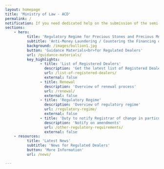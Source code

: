 ```yaml
---
layout: homepage
title: 'Ministry of Law - ACD'
permalink: /
notification: If you need dedicated help on the submission of the semi-annual return during Phase 2 (Heightened Alert), there is no need to visit the MinLaw Services Centre. Please call the MinLaw hotline 1800 2255 529 from Monday to Friday, 8.30am to 5.00pm, or write in via the online enquiry form on the MinLaw website at [https://eservices.mlaw.gov.sg/enquiry/](https://eservices.mlaw.gov.sg/enquiry/){:target="_blank"} and we will have someone follow up with you.
sections:
    - hero:
          title: 'Regulatory Regime for Precious Stones and Precious Metals Dealers'
          subtitle: 'Anti-Money Laundering / Countering the Financing of Terrorism Division (ACD)'
          background: /images/bullion1.jpg
          button: 'Guidance Materials<br>for Regulated Dealers'
          url: /guidance-materials/
          key_highlights:
                - title: 'List of Registered Dealers'
                  description: 'Get the latest list of Registered Dealers in Singapore'
                  url: /list-of-registered-dealers/
                  external: false
                - title: Renewal
                  description: 'Overview of renewal process'
                  url: /renewal/
                  external: false
                - title: 'Regulatory Regime'
                  description: 'Overview of regulatory regime'
                  url: /regulatory-regime/
                  external: false
                - title: 'Duty to notify Registrar of change in particulars and circumstances'
                  description: 'Notify on amendments'
                  url: /other-regulatory-requirements/
                  external: false
    - resources:
          title: 'Latest News'
          subtitle: 'News for Regulated Dealers'
          button: 'More Information'
          url: /news/

---
```



